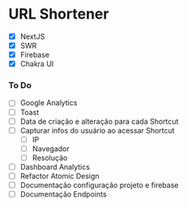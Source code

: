 # URL Shortener

- [x] NextJS
- [x] SWR
- [x] Firebase
- [x] Chakra UI

### To Do

- [ ] Google Analytics
- [ ] Toast
- [ ] Data de criação e alteração para cada Shortcut
- [ ] Capturar infos do usuário ao acessar Shortcut
  - [ ] IP
  - [ ] Navegador
  - [ ] Resolução
- [ ] Dashboard Analytics
- [ ] Refactor Atomic Design
- [ ] Documentação configuração projeto e firebase
- [ ] Documentação Endpoints
